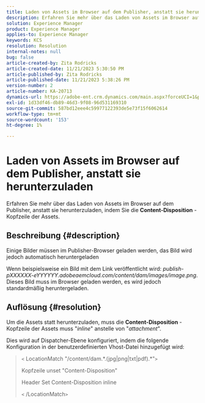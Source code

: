 ```yaml
---
title: Laden von Assets im Browser auf dem Publisher, anstatt sie herunterzuladen
description: Erfahren Sie mehr über das Laden von Assets im Browser auf dem Publisher.
solution: Experience Manager
product: Experience Manager
applies-to: Experience Manager
keywords: KCS
resolution: Resolution
internal-notes: null
bug: false
article-created-by: Zita Rodricks
article-created-date: 11/21/2023 5:30:50 PM
article-published-by: Zita Rodricks
article-published-date: 11/21/2023 5:38:26 PM
version-number: 2
article-number: KA-20713
dynamics-url: https://adobe-ent.crm.dynamics.com/main.aspx?forceUCI=1&pagetype=entityrecord&etn=knowledgearticle&id=b0e7e5b2-9388-ee11-8179-6045bd006295
exl-id: 1d33df46-db89-46d3-9f08-96d531169310
source-git-commit: 587bd12eee4c59977122393de5e73f15f6062614
workflow-type: tm+mt
source-wordcount: '153'
ht-degree: 1%

---
```


# Laden von Assets im Browser auf dem Publisher, anstatt sie herunterzuladen


Erfahren Sie mehr über das Laden von Assets im Browser auf dem Publisher, anstatt sie herunterzuladen, indem Sie die <b>Content-Disposition</b> -Kopfzeile der Assets.

## Beschreibung {#description}


Einige Bilder müssen im Publisher-Browser geladen werden, das Bild wird jedoch automatisch heruntergeladen

Wenn beispielsweise ein Bild mit dem Link veröffentlicht wird: *publish-pXXXXXX-eYYYYYY.adobeaemcloud.com/content/dam/images/image.png*. Dieses Bild muss im Browser geladen werden, es wird jedoch standardmäßig heruntergeladen.


## Auflösung {#resolution}


Um die Assets statt herunterzuladen, muss die <b>Content-Disposition</b> -Kopfzeile der Assets muss &quot;*inline*&quot; anstelle von &quot;*attachment*&quot;.

Dies wird auf Dispatcher-Ebene konfiguriert, indem die folgende Konfiguration in der benutzerdefinierten Vhost-Datei hinzugefügt wird:




> `<` LocationMatch &quot;\/content\/dam.\*\.(jpg|png|txt|pdf).\*&quot;`>`
> 
> Kopfzeile unset &quot;Content-Disposition&quot;
> 
> Header Set Content-Disposition inline
> 
> `<` /LocationMatch`>`
